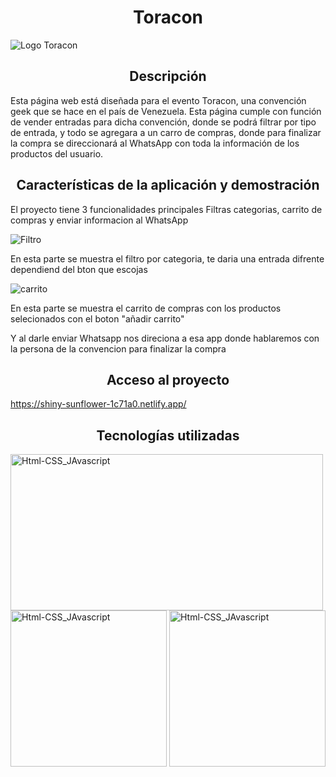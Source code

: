 
<h1 align="center"> Toracon </h1>


![Logo Toracon](https://user-images.githubusercontent.com/104181677/214110226-cb904f0e-e44b-495b-b5bb-4c03e3647855.jpg)


<h2 align="center"> Descripción </h2>

<p> Esta página web está diseñada para el evento Toracon, una convención geek que se hace en el país de Venezuela. Esta página cumple con función de vender entradas para dicha convención, donde se podrá filtrar por tipo de entrada, y todo se agregara a un carro de compras, donde para finalizar la compra se direccionará al WhatsApp con toda la información de los productos del usuario. </p>

<h2 align="center">Características de la aplicación y demostración</h2>

<p> El proyecto tiene 3 funcionalidades principales Filtras categorias, carrito de compras y enviar informacion al WhatsApp </p>


![Filtro](https://user-images.githubusercontent.com/104181677/214186843-7f82fb79-56a8-4b3b-98ca-d069afb7b778.png)

<p> En esta parte se muestra el filtro por categoria, te daria una entrada difrente dependiend del bton que escojas </p>

![carrito](https://user-images.githubusercontent.com/104181677/214187544-31a31ce6-db2c-422e-8e11-563ce567ba2d.png)

<p> En esta parte se muestra el carrito de compras con los productos selecionados con el boton "añadir carrito" </p>
<p> Y al darle enviar Whatsapp nos direciona a esa app donde hablaremos con la persona de la convencion para finalizar la compra </p>

<h2 align="center">Acceso al proyecto</h2>

https://shiny-sunflower-1c71a0.netlify.app/

<h2 align="center">Tecnologías utilizadas</h2>
<img src="https://user-images.githubusercontent.com/104181677/214190069-4270ea5b-f28f-4add-8d8e-73566675e9a4.png" alt="Html-CSS_JAvascript" width="500" height="250"/>
<img src="https://user-images.githubusercontent.com/104181677/214190688-70bf71eb-8a0f-486a-b61c-d2b63c334fc5.png" alt="Html-CSS_JAvascript" width="250" height="250"/>
<img src="https://user-images.githubusercontent.com/104181677/214190671-56b90de6-9bbc-49e8-bbf3-f962c2d9c3ce.png" alt="Html-CSS_JAvascript" width="250" height="250"/>


